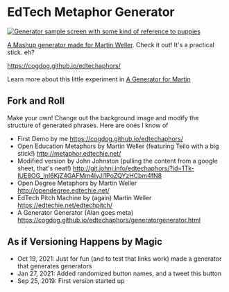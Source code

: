 # EdTech Metaphor Generator

[![](metaphor-screen.jpg "Generator sample screen with some kind of reference to puppies")](https://cogdog.github.io/edtechaphors/)


[A Mashup generator made for Martin Weller](http://blog.edtechie.net/edtech/ed-tech-metaphor-generator/). Check it out! It's a practical stick. eh?

https://cogdog.github.io/edtechaphors/

Learn more about this little experiment in [A Generator for Martin](https://cogdogblog.com/2019/09/generator-for-martin/)

## Fork and Roll

Make your own! Change out the background image and modify the structure of generated phrases. Here are ones I know of

* First Demo by me https://cogdog.github.io/edtechaphors/
* Open Education Metaphors by Martin Weller (featuring Teilo with a big stick!) http://metaphor.edtechie.net/
* Modified version by John Johnston (pulling the content from a google sheet, that's neat!) http://git.johnj.info/edtechaphors/?id=1Tk-IUE8OG_InI6KjZ4GAFMm4IyJl1PoZQYzHCbm4fN8
* Open Degree Metaphors by Martin Weller http://opendegree.edtechie.net/
* EdTech Pitch Machine by (again) Martin Weller https://edtechie.net/edtechpitch/
* A Generator Generator (Alan goes meta) https://cogdog.github.io/edtechaphors/generatorgenerator.html


## As if Versioning Happens by Magic

* Oct 19, 2021: Just for fun (and to test that links work) made a generator that generates generators
* Jan 27, 2021: Added randomized button names, and a tweet this button
* Sep 25, 2019: First version started up



